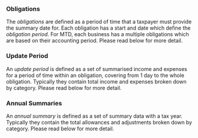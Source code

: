 ### Obligations ###

The _obligations_ are defined as a period of time that a taxpayer must provide the summary 
date for. Each obligation has a start and date which define the _obligation period_. For MTD, 
each business has a multiple obligations which are based on their accounting period. 
Please read below for more detail.

### Update Period ###
An _update period_ is defined as a set of summarised income and expenses for a period of 
time within an obligation, covering from 1 day to the whole obligation. Typically they 
contain total income and expenses broken down by category. Please read below for more detail.

### Annual Summaries ###
An _annual summary_ is defined as a set of summary data with a tax year. Typically they contain
the total allowances and adjustments broken down by category. Please read below for 
more detail.
